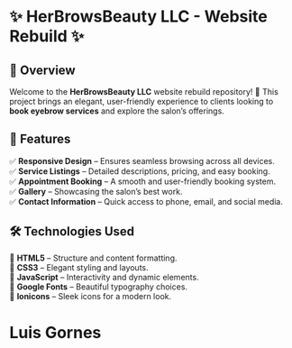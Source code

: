 # ✨ HerBrowsBeauty LLC - Website Rebuild ✨

## 🌟 Overview  

Welcome to the **HerBrowsBeauty LLC** website rebuild repository! 🎉 This project brings an elegant, user-friendly experience to clients looking to **book eyebrow services** and explore the salon’s offerings.  

## 🚀 Features  

✅ **Responsive Design** – Ensures seamless browsing across all devices.  
✅ **Service Listings** – Detailed descriptions, pricing, and easy booking.  
✅ **Appointment Booking** – A smooth and user-friendly booking system.  
✅ **Gallery** – Showcasing the salon’s best work.  
✅ **Contact Information** – Quick access to phone, email, and social media.  

## 🛠️ Technologies Used  

🔹 **HTML5** – Structure and content formatting.  
🔹 **CSS3** – Elegant styling and layouts.  
🔹 **JavaScript** – Interactivity and dynamic elements.  
🔹 **Google Fonts** – Beautiful typography choices.  
🔹 **Ionicons** – Sleek icons for a modern look.  

# Luis Gornes
